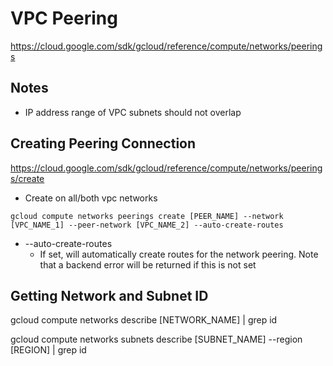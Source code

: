 # VPC Peering

<https://cloud.google.com/sdk/gcloud/reference/compute/networks/peerings>

## Notes

- IP address range of VPC subnets should not overlap

## Creating Peering Connection

<https://cloud.google.com/sdk/gcloud/reference/compute/networks/peerings/create>

- Create on all/both vpc networks

``` cli
gcloud compute networks peerings create [PEER_NAME] --network [VPC_NAME_1] --peer-network [VPC_NAME_2] --auto-create-routes
```

- --auto-create-routes
  - If set, will automatically create routes for the network peering. Note that a backend error will be returned if this is not set

## Getting Network and Subnet ID

gcloud compute networks describe [NETWORK_NAME] | grep id

gcloud compute networks subnets describe [SUBNET_NAME] --region [REGION] | grep id 